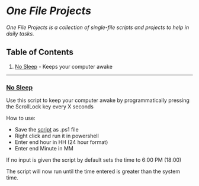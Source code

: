 # _One File Projects_ 

_One File Projects is a collection of single-file scripts and projects to help in daily tasks._

## Table of Contents

1. [No Sleep](#no-sleep) - Keeps your computer awake

***
### [No Sleep](https://github.com/abhilashreddysh/oneFileProjects/blob/main/noSleep.ps1)

Use this script to keep your computer awake by programmatically pressing the ScrollLock key every X seconds
  
How to use:
- Save the [script](https://github.com/abhilashreddysh/oneFileProjects/blob/main/noSleep.ps1) as .ps1 file
- Right click and run it in powershell
- Enter end hour in HH (24 hour format)
- Enter end Minute in MM

If no input is given the script by default sets the time to 6:00 PM (18:00)

The script will now run until the time entered is greater than the system time.
